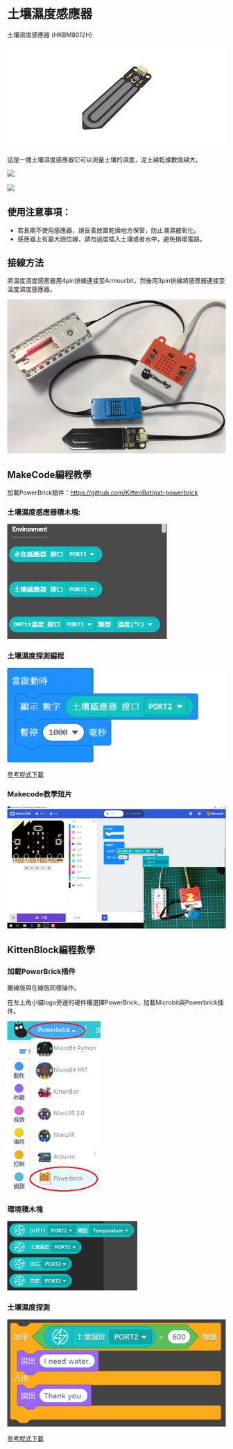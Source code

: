 # 土壤濕度感應器

土壤濕度感應器 (HKBM8012H)

![](./images/03.png)

這是一塊土壤濕度感應器它可以測量土壤的濕度，泥土越乾燥數值越大。

![](./images/IMG_2580.GIF)

![](./images/IMG_2579.GIF)

## 使用注意事項：

- 若長期不使用感應器，請妥善放置乾燥地方保管，防止潮濕被氧化。
- 感應器上有最大限位線，請勿過度插入土壤或者水中，避免損壞電路。

## 接線方法

將溫度濕度感應器用4pin排線連接至Armourbit，然後用3pin排線將感應器連接至溫度濕度感應器。

![](./kbimages/06_04.png)

## MakeCode編程教學

加載PowerBrick插件：https://github.com/KittenBot/pxt-powerbrick

### 土壤濕度感應器積木塊:

![](./images/environmentblocks.png)

### 土壤濕度探測編程

![](./images/soil.png)

[參考程式下載](https://bit.ly/PowerbrickM3_01Hex)

### Makecode教學短片

[![](./images/envtut.png)](https://www.youtube.com/watch?v=ilXSpFd86DQ)

## KittenBlock編程教學

### 加載PowerBrick插件

離線版與在線版同樣操作。

在左上角小貓logo旁邊的硬件欄選擇PowerBrick，加載Microbit與Powerbrick插件。

![](./kbimages/addextension.png)

### 環境積木塊

![](./kbimages/kbenvblocks.png)

### 土壤濕度探測

![](./kbimages/kbsoil.png)

[參考程式下載](www.google.com)